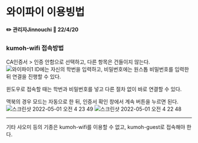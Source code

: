 # 와이파이 이용빙법

**✏️ 관리자Jinnouchi 📃 22/4/20**

### kumoh-wifi 접속방법  
CA인증서 > 인증 안함으로 선택하고, 다른 항목은 건들이지 않는다.    
![와이파이1](https://user-images.githubusercontent.com/102960326/164056769-e9524989-1e47-4ae7-beef-6b651936b155.png)
ID에는 자신의 학번을 입력하고, 비밀번호에는 원스톱 비밀번호를 입력한 뒤 연결을 진행할 수 있다.   

윈도우로 접속할 때는 학번과 비밀번호를 넣고 다른 절차 없이 바로 연결할 수 있다.  

맥북의 경우 모드는 자동으로 한 뒤, 인증서 확인 창에서 계속 버튼을 누르면 된다.  
![스크린샷 2022-05-01 오전 4 23 49](https://user-images.githubusercontent.com/102960326/166315370-97c20773-5314-478e-9b2a-43ce37e20841.png)
![스크린샷 2022-05-01 오전 4 22 48](https://user-images.githubusercontent.com/102960326/166315515-e4dbcdaa-62d3-4b80-a0f5-6f3da72c9a99.png)


---
기타 샤오미 등의 기종은 kumoh-wifi를 이용할 수 없고, kumoh-guest로 접속해야 한다.  

